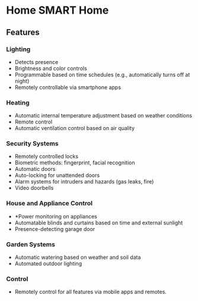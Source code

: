 # Home SMART Home

## Features

### Lighting  
- Detects presence
- Brightness and color controls
- Programmable based on time schedules (e.g., automatically turns off at night)  
- Remotely controllable via smartphone apps  

### Heating  
- Automatic internal temperature adjustment based on weather conditions
- Remote control  
- Automatic ventilation control based on air quality  

### Security Systems  
- Remotely controlled locks  
- Biometric methods: fingerprint, facial recognition  
- Automatic doors  
- Auto-locking for unattended doors  
- Alarm systems for intruders and hazards (gas leaks, fire)  
- Video doorbells  

### House and Appliance Control  
- *Power monitoring on appliances
- Automatable blinds and curtains based on time and external sunlight 
- Presence-detecting garage door

### Garden Systems  
- Automatic watering based on weather and soil data  
- Automated outdoor lighting  

### Control
- Remotely control for all features via mobile apps and remotes.
